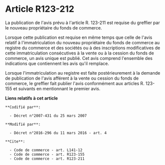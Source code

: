 # Article R123-212

La publication de l'avis prévu à l'article R. 123-211 est requise du greffier par le nouveau propriétaire du fonds de
commerce.

Lorsque cette publication est requise en même temps que celle de l'avis relatif à l'immatriculation du nouveau propriétaire
du fonds de commerce au registre du commerce et des sociétés ou à des inscriptions modificatives de cette immatriculation
consécutives à la vente ou à la cession du fonds de commerce, un avis unique est publié. Cet avis comprend l'ensemble des
indications que contiennent les avis qu'il remplace.

Lorsque l'immatriculation au registre est faite postérieurement à la demande de publication de l'avis afférent à la vente ou
cession du fonds de commerce, le greffier fait publier l'avis conformément aux articles R. 123-155 et suivants en mentionnant
le premier avis.

**Liens relatifs à cet article**

	**Codifié par**:

	  - Décret n°2007-431 du 25 mars 2007

	**Modifié par**:

	  - Décret n°2016-296 du 11 mars 2016 - art. 4

	**Cite**:

	  - Code de commerce - art. L141-12
	  - Code de commerce - art. R123-155
	  - Code de commerce - art. R123-211
